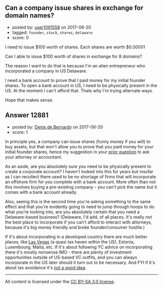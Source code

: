 ## Can a company issue shares in exchange for domain names?

- posted by: [user1091558](https://stackexchange.com/users/1098507/user1091558) on 2017-06-20
- tagged: `founder`, `stock`, `shares`, `delaware`
- score: 0

I need to issue $100 worth of shares. Each shares are worth $0.00001

Can I able to issue $100 worth of shares in exchange for 8 domains?

The reason I want to do that is because I'm an alien entrepreneur who incorporated a company in US Delaware. 

I need a bank account to prove that I paid money for my initial founder shares. To open a bank account in US, I need to be physically present in the US. At the moment I can't afford that. Thats why I'm trying alternate ways. 

Hope that makes sense.


## Answer 12881

- posted by: [Denis de Bernardy](https://stackexchange.com/users/182468/denis-de-bernardy) on 2017-06-20
- score: 1

In principle yes, a company can issue shares (funny money if you will) to buy assets, but that won't allow you to prove that you paid money for your initial founder shares, hence my suggestion in your [prior question](https://startups.stackexchange.com/questions/12848/can-i-use-bitcoin-to-buy-my-founder-stocks) to ask your attorney or accountant.

As an aside, are you absolutely sure you need to be physically present to create a corporate account? I haven't looked into this for years but insofar as I can recollect there used to be no shortage of firms that will incorporate an offshore firm for you complete with a bank account. More often than not this involves buying a pre-existing company - you can't pick the name but it comes with a bank account already.

Also, seeing this is the second time you're asking something to the same effect and that you're evidently going to need to jump through hoops to do what you're looking into, are you absolutely certain that you need a Delaware-based business? (Delaware, I'd add, of all places. It's really not the best place to incorporate if you can't afford to interact with attorneys, because it's big money friendly and broke founder/consumer hostile.)

If it's about incorporating in a developed country there are much better places, like [Las Vegas](https://www.youtube.com/watch?v=naDCCW5TSpU) (a quasi tax haven within the US), Estonia, Luxembourg, Malta, etc. If it's about following YC advice on incorporating there it's mostly nonsense IMO - there are plenty of investment opportunities outside of US-based VC outfits, and you can always incorporate in the US later should it turn out to be necessary. And FYI if it's about tax avoidance it's [not a good idea](https://startups.stackexchange.com/questions/12779/best-place-to-incorporate-international-startup).



---

All content is licensed under the [CC BY-SA 3.0 license](https://creativecommons.org/licenses/by-sa/3.0/).

